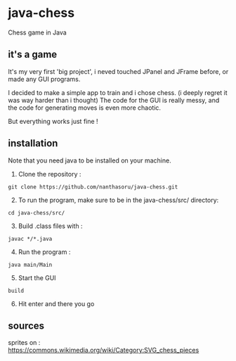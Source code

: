 # java-chess
Chess game in Java

## it's a game

It's my very first 'big project', i neved touched JPanel and JFrame before, or made any GUI programs.

I decided to make a simple app to train and i chose chess. (i deeply regret it was way harder than i thought)
The code for the GUI is really messy, and the code for generating moves is even more chaotic.

But everything works just fine !

## installation

Note that you need java to be installed on your machine.

1. Clone the repository : 
```
git clone https://github.com/nanthasoru/java-chess.git
```

2. To run the program, make sure to be in the java-chess/src/ directory:
```
cd java-chess/src/
```

3. Build .class files with :
```
javac */*.java
```

4. Run the program :
```
java main/Main
```

5. Start the GUI
```
build
```

6. Hit enter and there you go

## sources

sprites on : https://commons.wikimedia.org/wiki/Category:SVG_chess_pieces